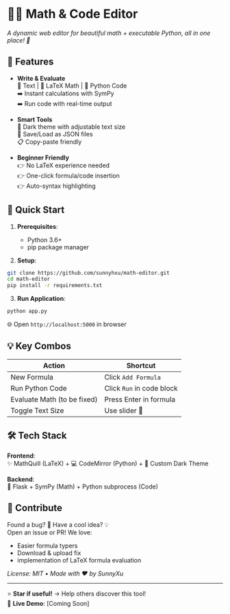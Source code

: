 # 📐✨ Math & Code Editor 

_A dynamic web editor for beautiful math + executable Python, all in one place! 🚀_

## 🎯 Features

- **Write & Evaluate**  
  📝 Text | 🔢 LaTeX Math | 🐍 Python Code  
  ➡️ Instant calculations with SymPy  
  ➡️ Run code with real-time output  

- **Smart Tools**  
  🎨 Dark theme with adjustable text size  
  💾 Save/Load as JSON files  
  📋 Copy-paste friendly  

- **Beginner Friendly**  
  👉 No LaTeX experience needed  
  👉 One-click formula/code insertion  
  👉 Auto-syntax highlighting  

## 🚀 Quick Start

1. **Prerequisites**:
   - Python 3.6+
   - pip package manager

2. **Setup**:
```bash
git clone https://github.com/sunnyhxu/math-editor.git
cd math-editor
pip install -r requirements.txt
```

3. **Run Application**:
```bash
python app.py
```

🌐 Open `http://localhost:5000` in browser

## 💡 Key Combos

| Action                      | Shortcut          |
|-----------------------------|-------------------|
| New Formula                 | Click `Add Formula` |
| Run Python Code             | Click `Run` in code block |
| Evaluate Math (to be fixed) | Press Enter in formula |
| Toggle Text Size            | Use slider 📏     |

## 🛠️ Tech Stack

**Frontend**:  
✨ MathQuill (LaTeX) + 💻 CodeMirror (Python) + 🎨 Custom Dark Theme  

**Backend**:  
🐍 Flask + SymPy (Math) + Python subprocess (Code)  

## 🤝 Contribute

Found a bug? 🐛 Have a cool idea? 💡  
Open an issue or PR! We love:
- Easier formula typers
- Download & upload fix  
- implementation of LaTeX formula evaluation

_License: MIT_ • _Made with ❤️ by SunnyXu_  

---

⭐ **Star if useful!** → Help others discover this tool!  
🔗 **Live Demo**: [Coming Soon]  